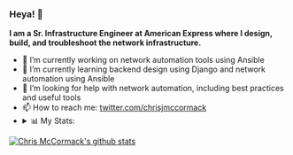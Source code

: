 ### Heya! 👋

<!--
**cmccormack/cmccormack** is a ✨ _special_ ✨ repository because its `README.md` (this file) appears on your GitHub profile.

Here are some ideas to get you started:

- 🔭 I’m currently working on ...
- 🌱 I’m currently learning ...
- 👯 I’m looking to collaborate on ...
- 🤔 I’m looking for help with ...
- 💬 Ask me about ...
- 📫 How to reach me: ...
- 😄 Pronouns: ...
- ⚡ Fun fact: ...
-->

**I am a Sr. Infrastructure Engineer at American Express where I design, build, and troubleshoot the network infrastructure.**

- 🔭 I’m currently working on network automation tools using Ansible
- 🌱 I’m currently learning backend design using Django and network automation using Ansible
- 🤔 I’m looking for help with network automation, including best practices and useful tools
- 📫 How to reach me: [twitter.com/chrisjmccormack](https://twitter.com/chrisjmccormack)
- <details>
  <summary>📊 My Stats:</summary>
[![Chris McCormack's github stats](https://github-readme-stats.vercel.app/api?username=cmccormack)](https://github.com/anuraghazra/github-readme-stats)
